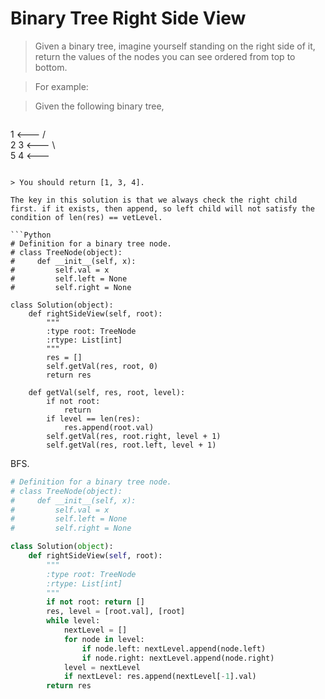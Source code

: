 # Binary Tree Right Side View

> Given a binary tree, imagine yourself standing on the right side of it, return the values of the nodes you can see ordered from top to bottom.

> For example:

> Given the following binary tree,

> ```
   1            <---
 /   \
2     3         <---
 \     \
  5     4       <---
```

> You should return [1, 3, 4].

The key in this solution is that we always check the right child first. if it exists, then append, so left child will not satisfy the condition of len(res) == vetLevel.

```Python
# Definition for a binary tree node.
# class TreeNode(object):
#     def __init__(self, x):
#         self.val = x
#         self.left = None
#         self.right = None

class Solution(object):
    def rightSideView(self, root):
        """
        :type root: TreeNode
        :rtype: List[int]
        """
        res = []
        self.getVal(res, root, 0)
        return res

    def getVal(self, res, root, level):
        if not root:
            return
        if level == len(res):
            res.append(root.val)
        self.getVal(res, root.right, level + 1)
        self.getVal(res, root.left, level + 1)
```

BFS.

```Python
# Definition for a binary tree node.
# class TreeNode(object):
#     def __init__(self, x):
#         self.val = x
#         self.left = None
#         self.right = None

class Solution(object):
    def rightSideView(self, root):
        """
        :type root: TreeNode
        :rtype: List[int]
        """
        if not root: return []
        res, level = [root.val], [root]
        while level:
            nextLevel = []
            for node in level:
                if node.left: nextLevel.append(node.left)
                if node.right: nextLevel.append(node.right)
            level = nextLevel
            if nextLevel: res.append(nextLevel[-1].val)
        return res
```
